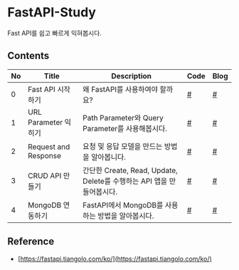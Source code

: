 # FastAPI-Study
Fast API를 쉽고 빠르게 익혀봅시다.

## Contents
|No|Title|Description|Code|Blog|
|--|-----|-------------|------|------|
|0|Fast API 시작하기|왜 FastAPI를 사용하여야 할까요?|[#](#)|[#](#)|
|1|URL Parameter 익히기|Path Parameter와 Query Parameter를 사용해봅시다.|[#](#)|[#](#)|
|2|Request and Response|요청 및 응답 모델을 만드는 방법을 알아봅니다.|[#](#)|[#](#)|
|3|CRUD API 만들기|간단한 Create, Read, Update, Delete를 수행하는 API 앱을 만들어봅시다.|[#](#)|[#](#)|
|4|MongoDB 연동하기|FastAPI에서 MongoDB를 사용하는 방법을 알아봅시다.|[#](#)|[#](#)|

## Reference
- [https://fastapi.tiangolo.com/ko/](https://fastapi.tiangolo.com/ko/)
